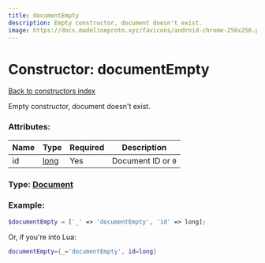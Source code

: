 ```yaml
---
title: documentEmpty
description: Empty constructor, document doesn't exist.
image: https://docs.madelineproto.xyz/favicons/android-chrome-256x256.png
---
```

# Constructor: documentEmpty  
[Back to constructors index](index.md)



Empty constructor, document doesn't exist.

### Attributes:

| Name     |    Type       | Required | Description |
|----------|---------------|----------|-------------|
|id|[long](../types/long.md) | Yes|Document ID or `0`|



### Type: [Document](../types/Document.md)


### Example:

```php
$documentEmpty = ['_' => 'documentEmpty', 'id' => long];
```  


Or, if you're into Lua:

```lua
documentEmpty={_='documentEmpty', id=long}

```


